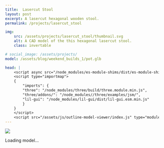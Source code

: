 ```yaml
---
title:  Lasercut Stool
layout: post
excerpt: A lasercut hexagonal wooden stool.
permalink: /projects/lasercut_stool

img:
    src: /assets/projects/lasercut_stool/thumbnail.svg
    alt: A CAD model of the this hexagonal lasercut stool.
    class: invertable

# social_image: /assets/projects/
model: /assets/blog/weekend_builds_1/pot.glb

head: |
    <script async src="/node_modules/es-module-shims/dist/es-module-shims.js"></script>
    <script type="importmap">
    {
        "imports": {
        "three": "/node_modules/three/build/three.module.min.js",
        "three/addons/": "/node_modules//three/examples/jsm/",
        "lil-gui": "/node_modules/lil-gui/dist/lil-gui.esm.min.js"
        }
    }
    </script>
    <script src="/assets/js/outline-model-viewer/index.js" type="module"></script>
---
```

<outline-model-viewer model = "{{page.model}}" camera='{"position":[2.11,4.722,9.765],"rotation":[-0.4425,0.1813,0.08522],"zoom":471.1588632880538,"target":[0.1159,0.06564,-0.06329]}'>
    <img class="outline-model-poster no-wc" src = "{{page.img.src}}">
    <p class="has-wc">Loading model...</p>
</outline-model-viewer>